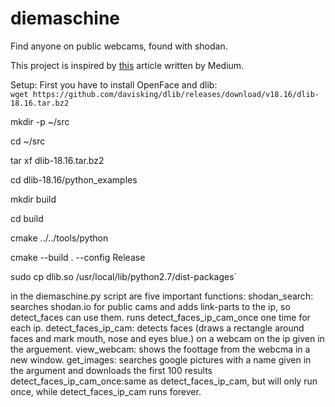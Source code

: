 # diemaschine
Find anyone on public webcams, found with shodan. 

This project is inspired by [this](https://medium.com/@ageitgey/machine-learning-is-fun-part-4-modern-face-recognition-with-deep-learning-c3cffc121d78#.lvd4mq590 "test") article written by Medium.

Setup:
First you have to install OpenFace and dlib:     
`wget https://github.com/davisking/dlib/releases/download/v18.16/dlib-18.16.tar.bz2`

mkdir -p ~/src

cd ~/src

tar xf dlib-18.16.tar.bz2

cd dlib-18.16/python_examples  

mkdir build 

cd build 

cmake ../../tools/python  

cmake --build . --config Release 

sudo cp dlib.so /usr/local/lib/python2.7/dist-packages`


in the diemaschine.py script are five important functions:
shodan_search: searches shodan.io for public cams and adds link-parts to the ip, so detect_faces can use them. runs detect_faces_ip_cam_once one time for each ip.
detect_faces_ip_cam: detects faces (draws a rectangle around faces and mark mouth, nose and eyes blue.) on a webcam on the ip given in the arguement.
view_webcam: shows the foottage from the webcma in a new window.
get_images: searches google pictures with a name given in the argument and downloads the first 100 results
detect_faces_ip_cam_once:same as detect_faces_ip_cam, but will only run once, while detect_faces_ip_cam runs forever.
